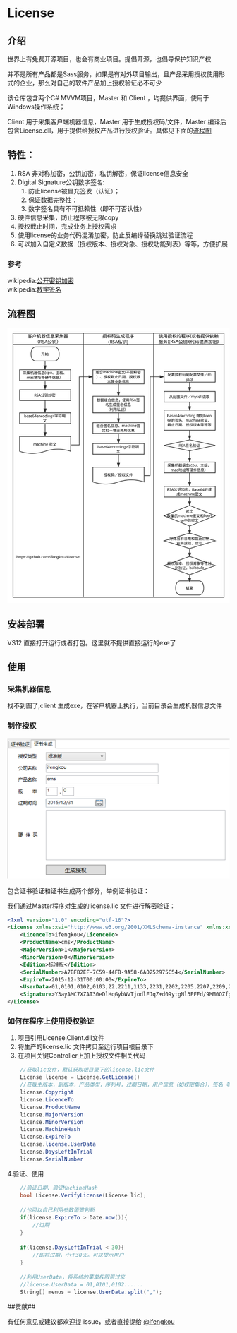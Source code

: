 # License

## 介绍

世界上有免费开源项目，也会有商业项目。提倡开源，也倡导保护知识产权

并不是所有产品都是Sass服务，如果是有对外项目输出，且产品采用授权使用形式的企业，那么对自己的软件产品加上授权验证必不可少

该仓库包含两个C# MVVM项目，Master 和 Client ，均提供界面，使用于Windows操作系统；

Client 用于采集客户端机器信息，Master 用于生成授权码/文件，Master 编译后包含License.dll，用于提供给授权产品进行授权验证。具体见下面的[流程图](#流程图)

## 特性：

1. RSA 非对称加密，公钥加密，私钥解密，保证license信息安全
1. Digital Signature公钥数字签名:
	1. 防止license被冒充签发（认证）；
	2. 保证数据完整性；
	3. 数字签名具有不可抵赖性（即不可否认性）
1. 硬件信息采集，防止程序被无限copy
1. 授权截止时间，完成业务上授权需求
1. 使用license的业务代码混淆加密，防止反编译替换跳过验证流程
1. 可以加入自定义数据（授权版本、授权对象、授权功能列表）等等，方便扩展

### 参考  
wikipedia:[公开密钥加密](https://zh.wikipedia.org/wiki/%E5%85%AC%E5%BC%80%E5%AF%86%E9%92%A5%E5%8A%A0%E5%AF%86)  
wikipedia:[数字签名](https://zh.wikipedia.org/zh-cn/%E6%95%B8%E4%BD%8D%E7%B0%BD%E7%AB%A0)

## 流程图

![流程图](license逻辑图.svg)

## 安装部署

VS12 直接打开运行或者打包。这里就不提供直接运行的exe了

## 使用

### 采集机器信息

找不到图了,client 生成exe，在客户机器上执行，当前目录会生成机器信息文件

### 制作授权

![界面](制作授权文件.png)

包含证书验证和证书生成两个部分，举例证书验证：

我们通过Master程序对生成的license.lic 文件进行解密验证：

``` xml
<?xml version="1.0" encoding="utf-16"?>
<License xmlns:xsi="http://www.w3.org/2001/XMLSchema-instance" xmlns:xsd="http://www.w3.org/2001/XMLSchema">
	<LicenceTo>ifengkou</LicenceTo>
	<ProductName>cms</ProductName>
	<MajorVersion>1</MajorVersion>
	<MinorVersion>0</MinorVersion>
	<Edition>标准版</Edition>
	<SerialNumber>A7BFB2EF-7C59-44FB-9A58-6A0252975C54</SerialNumber>
	<ExpireTo>2015-12-31T00:00:00</ExpireTo>
	<UserData>01,0101,0102,0103,22,2211,1133,2231,2202,2205,2207,2209,2206,2230</UserData>
	<Signature>Y3ayAMC7XZAT30eDlHqGybWvTjodlEJqZ+d09ytgNl3PEEd/9MM0OZfg5KIJfyFY1DTA5r99oVsT4Q0umpAfO5Gw4XPymQhxShtiWRLlBB7GME2Z6rxQZoGdJkPWTamG6l2pFUqcS7PAC3Iqee7Lnc6G35ML8s9Uxa++Vt3D7Aw=</Signature>
</License>
```
	
### 如何在程序上使用授权验证

1. 项目引用License.Client.dll文件
2. 将生产的license.lic 文件拷贝至运行项目根目录下
3. 在项目关键Controller上加上授权文件相关代码

```csharp
    //获取lic文件，默认获取根目录下的license.lic文件
    License license = License.GetLicense()
    //获取主版本，副版本，产品类型，序列号，过期日期，用户信息（如权限集合），签名 等信息
    license.Copyright
    license.LicenceTo
    license.ProductName
    license.MajorVersion
    license.MinorVersion
    license.MachineHash
    license.ExpireTo
    license.license.UserData
    license.DaysLeftInTrial
    license.SerialNumber
```

 4.验证、使用
 
```csharp
	//验证日期、验证MachineHash
 	bool License.VerifyLicense(License lic);

 	//也可以自己利用参数值做判断
	if(license.ExpireTo > Date.now()){
		//过期
	}

	if(license.DaysLeftInTrial < 30){
		//即将过期，小于30天。可以提示用户
	}

	//利用UserData，将系统的菜单权限带过来
	//license.UserData = 01,0101,0102......
	String[] menus = license.UserData.split(",");
```

##贡献##

有任何意见或建议都欢迎提 issue，或者直接提给 [@ifengkou](mail://ifengkou@hotmail.com)
